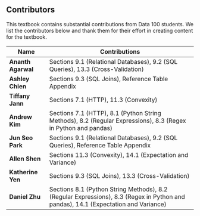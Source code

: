 ## Contributors

This textbook contains substantial contributions from Data 100 students. We
list the contributors below and thank them for their effort in creating content
for the textbook.

| Name               | Contributions                                                                                                                      |
| ------------------ | ---------------------------------------------------------------------------------------------------------------------------------- |
| **Ananth Agarwal** | Sections 9.1 (Relational Databases), 9.2 (SQL Queries), 13.3 (Cross-Validation)                                                    |
| **Ashley Chien**   | Sections 9.3 (SQL Joins), Reference Table Appendix                                                                                 |
| **Tiffany Jann**   | Sections 7.1 (HTTP), 11.3 (Convexity)                                                                                              |
| **Andrew Kim**     | Sections 7.1 (HTTP), 8.1 (Python String Methods), 8.2 (Regular Expressions), 8.3 (Regex in Python and pandas)                      |
| **Jun Seo Park**   | Sections 9.1 (Relational Databases), 9.2 (SQL Queries), Reference Table Appendix                                                   |
| **Allen Shen**     | Sections 11.3 (Convexity), 14.1 (Expectation and Variance)                                                                         |
| **Katherine Yen**  | Sections 9.3 (SQL Joins), 13.3 (Cross-Validation)                                                                                  |
| **Daniel Zhu**     | Sections 8.1 (Python String Methods), 8.2 (Regular Expressions), 8.3 (Regex in Python and pandas), 14.1 (Expectation and Variance) |
